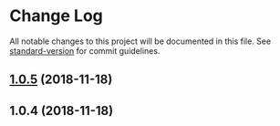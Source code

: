 # Change Log

All notable changes to this project will be documented in this file. See [standard-version](https://github.com/conventional-changelog/standard-version) for commit guidelines.

<a name="1.0.5"></a>
## [1.0.5](https://github.com/kobiburnley/multi-package-dart/compare/v1.0.4...v1.0.5) (2018-11-18)



<a name="1.0.4"></a>
## 1.0.4 (2018-11-18)
